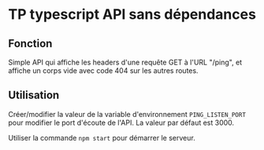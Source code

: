 # TP typescript API sans dépendances

## Fonction

Simple API qui affiche les headers d'une requête GET à l'URL "/ping", et affiche un corps vide avec code 404 sur les autres routes.

## Utilisation

Créer/modifier la valeur de la variable d'environnement `PING_LISTEN_PORT` pour modifier le port d'écoute de l'API. La valeur par défaut est 3000.

Utiliser la commande `npm start` pour démarrer le serveur.
